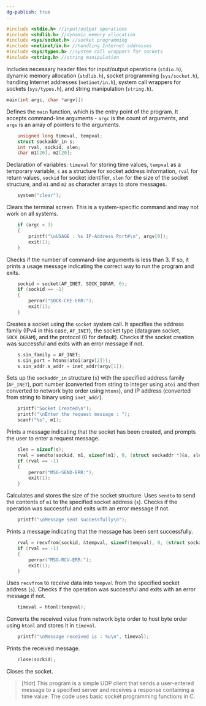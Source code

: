 ```yaml
---
dg-publish: true
---
```



```c
#include <stdio.h> //input/output operations
#include <stdlib.h> //dynamic memory allocation
#include <sys/socket.h> //socket programming
#include <netinet/in.h> //handling Internet addresses
#include <sys/types.h> //system call wrappers for sockets
#include <string.h> //string manipulation
```

Includes necessary header files for input/output operations (`stdio.h`), dynamic memory allocation (`stdlib.h`), socket programming (`sys/socket.h`), handling Internet addresses (`netinet/in.h`), system call wrappers for sockets (`sys/types.h`), and string manipulation (`string.h`).

```c
main(int argc, char *argv[])
```

Defines the `main` function, which is the entry point of the program. It accepts command-line arguments - `argc` is the count of arguments, and `argv` is an array of pointers to the arguments.

```c
    unsigned long timeval, tempval;
    struct sockaddr_in s;
    int rval, sockid, slen;
    char m1[20], m2[20];
```

Declaration of variables: `timeval` for storing time values, `tempval` as a temporary variable, `s` as a structure for socket address information, `rval` for return values, `sockid` for socket identifier, `slen` for the size of the socket structure, and `m1` and `m2` as character arrays to store messages.

```c
    system("clear");
```

Clears the terminal screen. This is a system-specific command and may not work on all systems.

```c
    if (argc < 3)
    {
        printf("\nUSAGE : %s IP-Address Port#\n", argv[0]);
        exit(1);
    }
```

Checks if the number of command-line arguments is less than 3. If so, it prints a usage message indicating the correct way to run the program and exits.

```c
    sockid = socket(AF_INET, SOCK_DGRAM, 0);
    if (sockid == -1)
    {
        perror("SOCK-CRE-ERR:");
        exit(1);
    }
```

Creates a socket using the `socket` system call. It specifies the address family (IPv4 in this case, `AF_INET`), the socket type (datagram socket, `SOCK_DGRAM`), and the protocol (0 for default). Checks if the socket creation was successful and exits with an error message if not.

```c
    s.sin_family = AF_INET;
    s.sin_port = htons(atoi(argv[2]));
    s.sin_addr.s_addr = inet_addr(argv[1]);
```

Sets up the `sockaddr_in` structure (`s`) with the specified address family (`AF_INET`), port number (converted from string to integer using `atoi` and then converted to network byte order using `htons`), and IP address (converted from string to binary using `inet_addr`).

```c
    printf("Socket Created\n");
    printf("\nEnter the request message : ");
    scanf("%s", m1);
```

Prints a message indicating that the socket has been created, and prompts the user to enter a request message.

```c
    slen = sizeof(s);
    rval = sendto(sockid, m1, sizeof(m1), 0, (struct sockaddr *)&s, slen);
    if (rval == -1)
    {
        perror("MSG-SEND-ERR:");
        exit(1);
    }
```

Calculates and stores the size of the socket structure. Uses `sendto` to send the contents of `m1` to the specified socket address (`s`). Checks if the operation was successful and exits with an error message if not.

```c
    printf("\nMessage sent successfully\n");
```

Prints a message indicating that the message has been sent successfully.

```c
    rval = recvfrom(sockid, &tempval, sizeof(tempval), 0, (struct sockaddr *)&s, &slen);
    if (rval == -1)
    {
        perror("MSG-RCV-ERR:");
        exit(1);
    }
```

Uses `recvfrom` to receive data into `tempval` from the specified socket address (`s`). Checks if the operation was successful and exits with an error message if not.

```c
    timeval = htonl(tempval);
```

Converts the received value from network byte order to host byte order using `htonl` and stores it in `timeval`.

```c
    printf("\nMessage received is : %u\n", timeval);
```

Prints the received message.

```c
    close(sockid);
```

Closes the socket.

> [!tldr]
This program is a simple UDP client that sends a user-entered message to a specified server and receives a response containing a time value. The code uses basic socket programming functions in C.